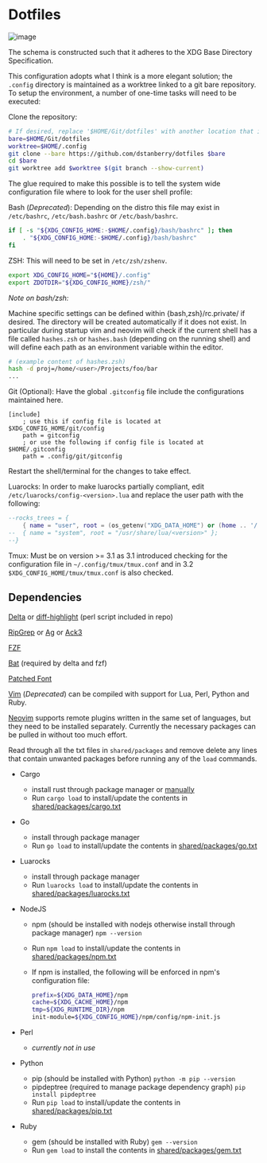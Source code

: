 <!-- markdownlint-disable MD013 -->

# Dotfiles

![image](https://github.com/dstanberry/dotfiles/wiki/assets/vim.png)

The schema is constructed such that it adheres to the XDG Base Directory Specification.

This configuration adopts what I think is a more elegant solution; the `.config` directory is maintained as a worktree linked to a git bare repository. To setup the environment, a number of one-time tasks will need to be executed:

Clone the repository:

```bash
# If desired, replace '$HOME/Git/dotfiles' with another location that is preferred.
bare=$HOME/Git/dotfiles
worktree=$HOME/.config
git clone --bare https://github.com/dstanberry/dotfiles $bare
cd $bare
git worktree add $worktree $(git branch --show-current)
```

The glue required to make this possible is to tell the system wide configuration file where to look for the user shell profile:

Bash (_Deprecated_):
Depending on the distro this file may exist in `/etc/bashrc`, `/etc/bash.bashrc` or `/etc/bash/bashrc`.

```bash
if [ -s "${XDG_CONFIG_HOME:-$HOME/.config}/bash/bashrc" ]; then
    . "${XDG_CONFIG_HOME:-$HOME/.config}/bash/bashrc"
fi
```

ZSH:
This will need to be set in `/etc/zsh/zshenv`.

```zsh
export XDG_CONFIG_HOME="${HOME}/.config"
export ZDOTDIR="${XDG_CONFIG_HOME}/zsh/"
```

_Note on bash/zsh:_

Machine specific settings can be defined within {bash,zsh}/rc.private/ if desired. The directory will be created automatically if it does not exist.
In particular during startup vim and neovim will check if the current shell has a file called `hashes.zsh` or `hashes.bash` (depending on the running shell) and will define each path as an environment variable within the editor.

```zsh
# (example content of hashes.zsh)
hash -d proj=/home/<user>/Projects/foo/bar
...

```

Git (Optional):
Have the global `.gitconfig` file include the configurations maintained here.

```gitconfig
[include]
    ; use this if config file is located at $XDG_CONFIG_HOME/git/config
    path = gitconfig
    ; or use the following if config file is located at $HOME/.gitconfig
    path = .config/git/gitconfig
```

Restart the shell/terminal for the changes to take effect.

Luarocks:
In order to make luarocks partially compliant, edit `/etc/luarocks/config-<version>.lua` and replace the user path with the following:

```lua
--rocks_trees = {
    { name = "user", root = (os_getenv("XDG_DATA_HOME") or (home .. '/.local/share')) .. "/luarocks" };
--  { name = "system", root = "/usr/share/lua/<version>" };
--}
```

Tmux: Must be on version >= 3.1 as 3.1 introduced checking for the configuration file in `~/.config/tmux/tmux.conf` and in 3.2 `$XDG_CONFIG_HOME/tmux/tmux.conf` is also checked.

## Dependencies

[Delta](https://github.com/dandavison/delta) or [diff-highlight](https://github.com/git/git/tree/master/contrib/diff-highlight) (perl script included in repo)

[RipGrep](https://github.com/BurntSushi/ripgrep) or [Ag](https://github.com/ggreer/the_silver_searcher) or [Ack3](https://github.com/beyondgrep/ack3)

[FZF](https://github.com/junegunn/fzf)

[Bat](https://github.com/sharkdp/bat) (required by delta and fzf)

[Patched Font](https://www.nerdfonts.com)

[Vim](https://github.com/vim/vim) (_Deprecated_) can be compiled with support for Lua, Perl, Python and Ruby.

[Neovim](https://github.com/neovim/neovim) supports remote plugins written in the same set of languages, but they need to be installed separately. Currently the necessary packages can be pulled in without too much effort.

Read through all the txt files in `shared/packages` and remove delete any lines that contain unwanted packages before running any of the `load` commands.

- Cargo

  - install rust through package manager or [manually](https://doc.rust-lang.org/cargo/getting-started/installation.html)
  - Run `cargo load` to install/update the contents in [shared/packages/cargo.txt](https://github.com/dstanberry/dotfiles/blob/main/shared/packages/cargo.txt)

- Go

  - install through package manager
  - Run `go load` to install/update the contents in [shared/packages/go.txt](https://github.com/dstanberry/dotfiles/blob/main/shared/packages/go.txt)

- Luarocks

  - install through package manager
  - Run `luarocks load` to install/update the contents in [shared/packages/luarocks.txt](https://github.com/dstanberry/dotfiles/blob/main/shared/packages/luarocks.txt)

- NodeJS

  - npm (should be installed with nodejs otherwise install through package manager) `npm --version`
  - Run `npm load` to install/update the contents in [shared/packages/npm.txt](https://github.com/dstanberry/dotfiles/blob/main/shared/packages/npm.txt)
  - If npm is installed, the following will be enforced in npm's configuration file:

    ```sh
    prefix=${XDG_DATA_HOME}/npm
    cache=${XDG_CACHE_HOME}/npm
    tmp=${XDG_RUNTIME_DIR}/npm
    init-module=${XDG_CONFIG_HOME}/npm/config/npm-init.js
    ```

- Perl

  - _currently not in use_

- Python

  - pip (should be installed with Python) `python -m pip --version`
  - pipdeptree (required to manage package dependency graph) `pip install pipdeptree`
  - Run `pip load` to install/update the contents in [shared/packages/pip.txt](https://github.com/dstanberry/dotfiles/blob/main/shared/packages/pip.txt)

- Ruby
  - gem (should be installed with Ruby) `gem --version`
  - Run `gem load` to install the contents in [shared/packages/gem.txt](https://github.com/dstanberry/dotfiles/blob/main/shared/packages/gem.txt)
